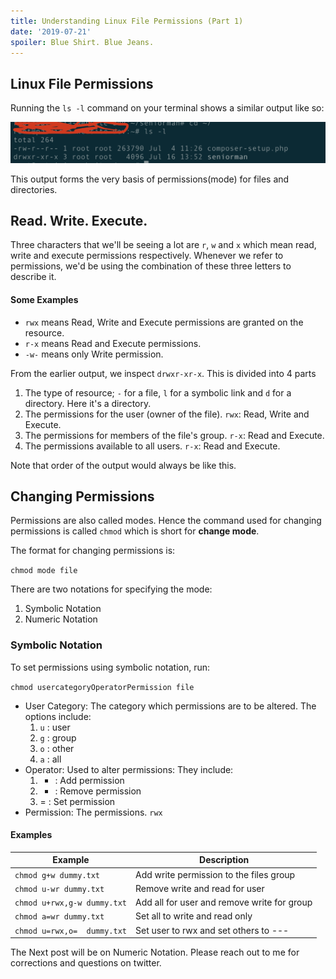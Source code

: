 ```yaml
---
title: Understanding Linux File Permissions (Part 1)
date: '2019-07-21' 
spoiler: Blue Shirt. Blue Jeans.
---
```


## Linux File Permissions  
Running the `ls -l` command on your terminal shows a similar output like so:

![ls-l output](./ls-l.png)

This output forms the very basis of permissions(mode) for files and directories.

<!-- 
`drwxr-xr-x 3 root root   4096 Jul 16 13:52 seniorman` -->

## Read. Write. Execute.
Three characters that we'll be seeing a lot are `r`, `w` and `x` which mean read, write and execute permissions respectively. Whenever we refer to permissions, we'd be using the combination of these three letters to describe it. 

#### Some Examples 
* `rwx` means Read, Write and Execute permissions are granted on the resource.
* `r-x` means Read and Execute permissions.
* `-w-` means only Write permission. 


From the earlier output, we inspect `drwxr-xr-x`. This is divided into 4 parts
1. The type of resource; `-` for a file, `l` for a symbolic link and `d` for a directory. Here it's a directory.
2. The permissions for the user (owner of the file). `rwx`:  Read, Write and Execute.
3. The permissions for members of the file's group. `r-x`: Read and Execute.
4. The permissions available to all users. `r-x`: Read and Execute.

Note that order of the output would always be like this.

## Changing Permissions
Permissions are also called modes. Hence the command used for changing permissions is called `chmod` which is short for **change mode**.

The format for changing permissions is:

`chmod mode file`
 
There are two notations for specifying the mode:
1.  Symbolic Notation
2.  Numeric Notation

### Symbolic Notation
To set permissions using symbolic notation, run:

`chmod usercategoryOperatorPermission file`
* User Category: The category which permissions are to be altered. The options include:
    1. `u` : user
    2. `g` : group
    3. `o` : other
    4. `a` : all
* Operator: Used to alter permissions: They include:
    1. + : Add permission
    2. - : Remove permission
    3. = : Set permission
* Permission: The permissions. `rwx`

#### Examples  

|  Example | Description  |
|---|---|
|  `chmod g+w dummy.txt`  |   Add write permission to the files group |
|  `chmod u-wr dummy.txt`  | Remove write and read for user  |
|  `chmod u+rwx,g-w dummy.txt`  | Add all for user and remove write for group  |
|  `chmod a=wr dummy.txt`  | Set all to write and read only  |
|  `chmod u=rwx,o=  dummy.txt`  | Set user to rwx and set others to ---  |

The Next post will be on Numeric Notation. Please reach out to me for corrections and questions on twitter.
